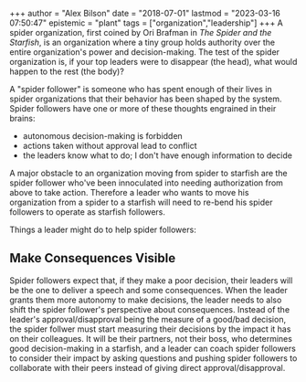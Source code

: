 +++
author = "Alex Bilson"
date = "2018-07-01"
lastmod = "2023-03-16 07:50:47"
epistemic = "plant"
tags = ["organization","leadership"]
+++
A spider organization, first coined by Ori Brafman in _The Spider and the Starfish_, is an organization where a tiny group holds authority over the entire organization's power and decision-making. The test of the spider organization is, if your top leaders were to disappear (the head), what would happen to the rest (the body)?

A "spider follower" is someone who has spent enough of their lives in spider organizations that their behavior has been shaped by the system. Spider followers have one or more of these thoughts engrained in their brains:

- autonomous decision-making is forbidden
- actions taken without approval lead to conflict
- the leaders know what to do; I don't have enough information to decide

A major obstacle to an organization moving from spider to starfish are the spider follower who've been innoculated into needing authorization from above to take action. Therefore a leader who wants to move his organization from a spider to a starfish will need to re-bend his spider followers to operate as starfish followers.

Things a leader might do to help spider followers:

## Make Consequences Visible

Spider followers expect that, if they make a poor decision, their leaders will be the one to deliver a speech and some consequences. When the leader grants them more autonomy to make decisions, the leader needs to also shift the spider follower's perspective about consequences. Instead of the leader's approval/disapproval being the measure of a good/bad decision, the spider follwer must start measuring their decisions by the impact it has on their colleagues. It will be their partners, not their boss, who determines good decision-making in a starfish, and a leader can coach spider followers to consider their impact by asking questions and pushing spider followers to collaborate with their peers instead of giving direct approval/disapproval.
